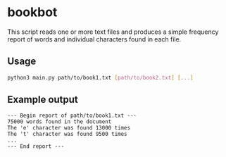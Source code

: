 # bookbot

This script reads one or more text files and produces a simple frequency report of words and individual characters found in each file.

## Usage

```bash
python3 main.py path/to/book1.txt [path/to/book2.txt] [...]
```

## Example output

```
--- Begin report of path/to/book1.txt ---
75000 words found in the document
The 'e' character was found 13000 times
The 't' character was found 9500 times
...
--- End report ---
```
